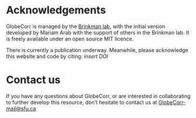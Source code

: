 # Acknowledgements
GlobeCorr is managed by the [Brinkman lab](https://www.brinkman.mbb.sfu.ca/), with the initial version developed by Mariam Arab with the support of others in the Brinkman lab. It is freely available under an open source MIT licence. 

There is currently a publication underway. Meanwhile, please acknowledge this website and code by citing: *insert DOI* 

# Contact us

If you have any questions about GlobeCorr, or are interested in collaborating to further develop this resource, don’t hesitate to contact us at GlobeCorr-mail@sfu.ca
